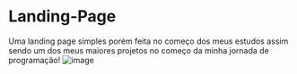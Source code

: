 # Landing-Page
Uma landing page simples porém feita no começo dos meus estudos assim sendo um dos meus maiores projetos no começo da minha jornada de programação!
![image](https://github.com/GuilhermeHGouvea/Landing-Page/assets/136931617/09c7207c-5c1b-47d7-a8e9-28c46b7b678d)
